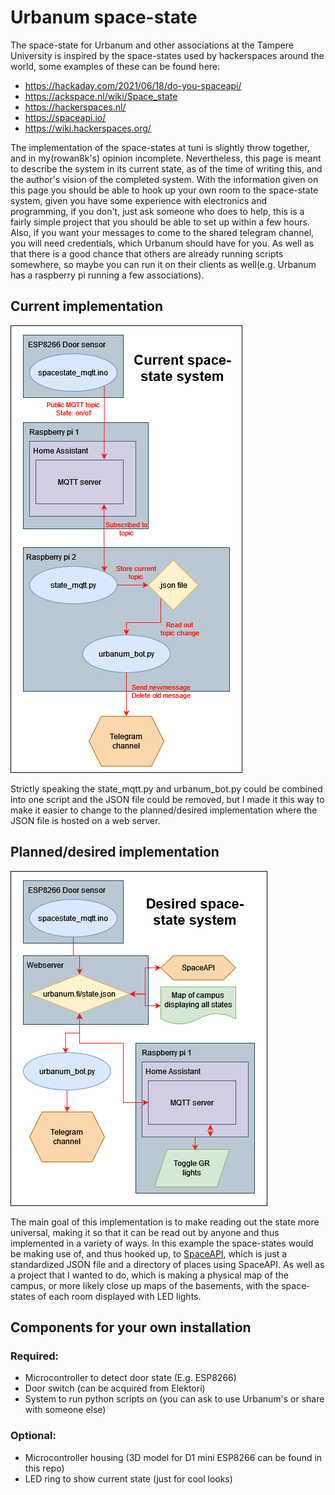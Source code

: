 # Urbanum space-state
The space-state for Urbanum and other associations at the Tampere University is inspired by the space-states used by hackerspaces around the world, some examples of these can be found here:

- https://hackaday.com/2021/06/18/do-you-spaceapi/
- https://ackspace.nl/wiki/Space_state
- https://hackerspaces.nl/
- https://spaceapi.io/
- https://wiki.hackerspaces.org/

The implementation of the space-states at tuni is slightly throw together, and in my(rowan8k's) opinion incomplete. Nevertheless, this page is meant to describe the system in its current state, as of the time of writing this, and the author's vision of the completed system. With the information given on this page you should be able to hook up your own room to the space-state system, given you have some experience with electronics and programming, if you don't, just ask someone who does to help, this is a fairly simple project that you should be able to set up within a few hours. Also, if you want your messages to come to the shared telegram channel, you will need credentials, which Urbanum should have for you. As well as that there is a good chance that others are already running scripts somewhere, so maybe you can run it on their clients as well(e.g. Urbanum has a raspberry pi running a few associations).

## Current implementation
![Diagram of current space-state system](https://raw.githubusercontent.com/Urbanum-ry/space-state/master/2023-10-13_Urbanum_Space-state_current.drawio.png)

Strictly speaking the state_mqtt.py and urbanum_bot.py could be combined into one script and the JSON file could be removed, but I made it this way to make it easier to change to the planned/desired implementation where the JSON file is hosted on a web server. 

## Planned/desired implementation
![Diagram of planned/desired space-state system](https://raw.githubusercontent.com/Urbanum-ry/space-state/master/2023-10-13_Urbanum_Space-state_planned_desired.drawio.png)

The main goal of this implementation is to make reading out the state more universal, making it so that it can be read out by anyone and thus implemented in a variety of ways. In this example the space-states would be making use of, and thus hooked up, to [SpaceAPI](https://spaceapi.io/), which is just a standardized JSON file and a directory of places using SpaceAPI. As well as a project that I wanted to do, which is making a physical map of the campus, or more likely close up maps of the basements, with the space-states of each room displayed with LED lights. 


## Components for your own installation

### Required:
- Microcontroller to detect door state (E.g. ESP8266)
- Door switch (can be acquired from Elektori) 
- System to run python scripts on (you can ask to use Urbanum's or share with someone else) 

### Optional: 
- Microcontroller housing (3D model for D1 mini ESP8266 can be found in this repo)
- LED ring to show current state (just for cool looks) 
<!--stackedit_data:
eyJoaXN0b3J5IjpbLTcyMzg3NjMzNywyNTM4NzI2NDgsLTE2OT
EzMDMxNzUsLTkxNDQzMjcxM119
-->